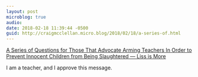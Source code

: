 ```yaml
---
layout: post
microblog: true
audio: 
date: 2018-02-18 11:39:44 -0500
guid: http://craigmcclellan.micro.blog/2018/02/18/a-series-of.html
---
```

[A Series of Questions for Those That Advocate Arming Teachers In Order to Prevent Innocent Children from Being Slaughtered — Liss is More](https://www.caseyliss.com/2018/2/17/no-putting-more-guns-in-schools-is-not-a-good-idea-you-friggin-morons)

I am a teacher, and I approve this message.
